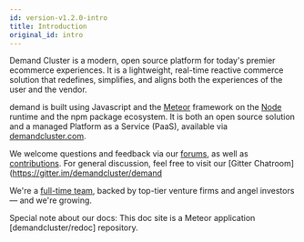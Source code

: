 ```yaml
---
id: version-v1.2.0-intro
title: Introduction
original_id: intro
---
```

    
Demand Cluster is a modern, open source platform for today's premier ecommerce experiences. It is a lightweight, real-time reactive commerce solution that redefines, simplifies, and aligns both the experiences of the user and the vendor.

demand is built using Javascript and the [Meteor](https://meteor.com) framework on the [Node](https://nodejs.org) runtime and the npm package ecosystem. It is both an open source solution and a managed Platform as a Service (PaaS), available via [demandcluster.com](https://demandcluster.com).

We welcome questions and feedback via our [forums](https://forums.demandcluster.com), as well as [contributions](https://demandcluster.com/contributors). For general discussion, feel free to visit our \[Gitter Chatroom\](https://gitter.im/demandcluster/demand

We're a [full-time team](https://demandcluster.com/about), backed by top-tier venture firms and angel investors— and we're growing.

Special note about our docs: This doc site is a Meteor application [demandcluster/redoc] repository.
